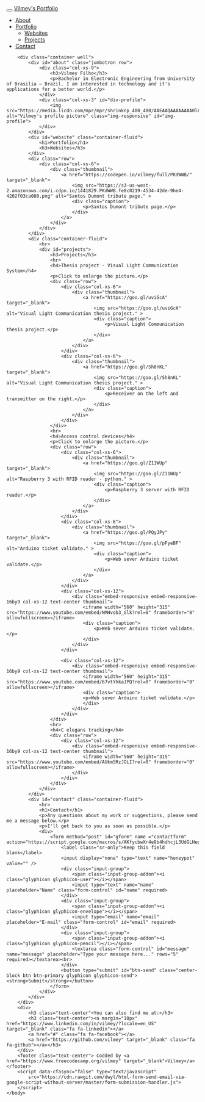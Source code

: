 
<html lang="en">
	<head>
		<link rel="stylesheet" href="https://maxcdn.bootstrapcdn.com/bootstrap/3.3.7/css/bootstrap.min.css">
	  	<link rel="stylesheet" href="https://cdnjs.cloudflare.com/ajax/libs/font-awesome/4.7.0/css/font-awesome.min.css">
	  	<script src="https://ajax.googleapis.com/ajax/libs/jquery/3.2.1/jquery.min.js"></script>
	  	<script src="https://maxcdn.bootstrapcdn.com/bootstrap/3.3.7/js/bootstrap.min.js"></script>
	</head>
	<body data-spy="scroll" data-target=".navbar" data-offset="50">
	  	<nav class="navbar navbar-inverse navbar-fixed-top">
	    	<div class="container-fluid">
	      		<div class="navbar-header">
	        		<button type="button" class="navbar-toggle" data-toggle="collapse" data-target="#myNavbar">
	        			<span class="icon-bar"></span>
	        			<span class="icon-bar"></span>
	        			<span class="icon-bar"></span>                       
	      			</button>
	        		<a class="navbar-brand" href="#">Vilmey's Portfolio</a>
	      		</div>
	      		<div class="collapse navbar-collapse" id="myNavbar">
	        		<ul class="nav navbar-nav navbar-right">
	          			<li><a href="#about"><span class="glyphicon glyphicon-info-sign"></span> About</a></li>
	          			<li class="dropdown">
	            			<a class="dropdown-toggle" data-toggle="dropdown" href="#"><span class="glyphicon glyphicon-book"></span> Portfolio <span class="caret"></span></a>
	          				<ul class="dropdown-menu">
	            				<li><a href="#website"> Websites </a></li>
	            				<li><a href="#projects"> Projects </a></li>
	            			</ul>
			          	</li>
			          	<li><a href="#contact"><span class="glyphicon glyphicon-phone"></span> Contact</a></li>
			        </ul>
			    </div>
	    	</div>
	  	</nav>

	  	<div class="container well">
	    	<div id="about" class="jumbotron row">
	      		<div class="col-xs-9">      
	        		<h3>Vilmey Filho</h3>
	        		<p>Bachelor in Electronic Engineering from University of Brasilia – Brazil. I am interested in technology and it's applications for a better world.</p>
	      		</div>
	      		<div class="col-xs-3" id="div-profile">
	        		<img src="https://media.licdn.com/mpr/mpr/shrinknp_400_400/AAEAAQAAAAAAAA0lAAAAJGI2ODU4YTI1LTMxOWItNDI2Zi04ZGUxLTYzYmFkNzExYzliNA.jpg" alt="Vilmey's profile picture" class="img-responsive" id="img-profile">
	      		</div>
	    	</div>
	    	<div id="website" class="container-fluid">
	      		<h1>Portfolio</h1>
	      		<h3>Websites</h3>
	    	</div>
	    	<div class="row">
	      		<div class="col-xs-6">
	        		<div class="thumbnail">
	          			<a href="https://codepen.io/vilmey/full/PKdWWB/" target="_blank">
		            		<img src="https://s3-us-west-2.amazonaws.com/i.cdpn.io/1441829.PKdWWB.fe8c8219-4534-42de-9be4-4202f03ca080.png" alt="Santos Dumont tribute page." >
		            		<div class="caption">
		              			<p>Santos Dumont tribute page.</p>
		            		</div>
	          			</a>
	        		</div>
	      		</div>
	    	</div>
	   		<div class="container-fluid">
	     		<hr>
	     		<div id="projects">
	      			<h3>Projects</h3>
	       			<hr>
	       			<h4>Thesis project - Visual Light Communication System</h4>
	       			<p>Click to enlarge the picture.</p>
	       			<div class="row">
	        			<div class="col-xs-6">
	          				<div class="thumbnail">
	            				<a href="https://goo.gl/uviGcA" target="_blank">
		              				<img src="https://goo.gl/uviGcA" alt="Visual Light Communication thesis project." >
		              				<div class="caption">
		                				<p>Visual Light Communication thesis project.</p>
		              				</div>
	            				</a>
	          				</div>
	        			</div>
	       				<div class="col-xs-6">
	         				<div class="thumbnail">
	            				<a href="https://goo.gl/Sh8nKL" target="_blank">
		              				<img src="https://goo.gl/Sh8nKL" alt="Visual Light Communication thesis project." >
		              				<div class="caption">
		                				<p>Receiver on the left and transmitter on the right.</p>
		              				</div>
	            				</a>
	          				</div>
	       				</div>
	       			</div>
	       			<hr>
	       			<h4>Access control devices</h4>
	       			<p>Click to enlarge the picture.</p>
	       			<div class="row">
	         			<div class="col-xs-6">
	          				<div class="thumbnail">
	            				<a href="https://goo.gl/Z11WUp" target="_blank">
	              					<img src="https://goo.gl/Z11WUp" alt="Raspberry 3 with RFID reader - python." >
	              					<div class="caption">
	                					<p>Raspberry 3 server with RFID reader.</p>
	              					</div>
	            				</a>
	          				</div>
	        			</div>
	         			<div class="col-xs-6">
	          				<div class="thumbnail">
	            				<a href="https://goo.gl/PQyJPy" target="_blank">
	              					<img src="https://goo.gl/pFyeBF" alt="Arduino ticket validate." >
	              					<div class="caption">
	                					<p>Web sever Arduino ticket validate.</p>
	              					</div>
	            				</a>
	          				</div>
	        			</div>
	         			<div class="col-xs-12">
	           				<div class="embed-responsive embed-responsive-16by9 col-xs-12 text-center thumbnail">
	            				<iframe width="560" height="315" src="https://www.youtube.com/embed/NMHvob3_Glk?rel=0" frameborder="0" allowfullscreen></iframe>
	              				<div class="caption">
	               					<p>Web sever Arduino ticket validate.</p>
	              				</div>
	          				</div>
	        			</div>
	       
	       				<div class="col-xs-12">
	           				<div class="embed-responsive embed-responsive-16by9 col-xs-12 text-center thumbnail">
	            				<iframe width="560" height="315" src="https://www.youtube.com/embed/67vtYhkaJPQ?rel=0" frameborder="0" allowfullscreen></iframe>
	              				<div class="caption">
	                			<p>Web sever Arduino ticket validate.</p>
	              				</div>
	          				</div>
	        			</div>
	       			</div>
	       			<hr>
	       			<h4>C elegans tracking</h4>
	       			<div class="row">
	         			<div class="col-xs-12">
	          				<div class="embed-responsive embed-responsive-16by9 col-xs-12 text-center thumbnail">
	            				<iframe width="560" height="315" src="https://www.youtube.com/embed/AUkm5RzJOLI?rel=0" frameborder="0" allowfullscreen></iframe>
	          				</div>
	        			</div>
	      			</div>
	    		</div>
	  		</div>
	  		<div id="contact" class="container-fluid">
	    		<hr>
	    		<h1>Contact</h1>
	    		<p>Any questions about my work or suggestions, please send me a message below.</p>
	    		<p>I'll get back to you as soon as possible.</p>
	    		<div>
		      		<form method="post" id="gform" name ="contactform" action="https://script.google.com/macros/s/AKfycbwXr4e9b4hdhcjL3UdGLHep2p0AiiCmzXBDiVx6YxQq_gz1RjY/exec">   
		        		<label class="sr-only">Keep this field blank</label>
		  				<input display="none" type="text" name="honeypot" value="" />
		        		<div class="input-group">
		          			<span class="input-group-addon"><i class="glyphicon glyphicon-user"></i></span>
		          			<input type="text" name="name" placeholder="Name" class="form-control" id="name" required>
		        		</div>
		        		<div class="input-group">
		          			<span class="input-group-addon"><i class="glyphicon glyphicon-envelope"></i></span>
		          			<input type="email" name="email" placeholder="E-mail" class="form-control" id="email" required>
		        		</div>
		        		<div class="input-group">
		          			<span class="input-group-addon"><i class="glyphicon glyphicon-pencil"></i></span>
		          			<textarea class="form-control" id="message" name="message" placeholder="Type your message here..." rows="5" required></textarea><br>
		        		</div>
		        		<button type="submit" id="btn-send" class="center-block btn btn-primary glyphicon glyphicon-send"> <strong>Submit</strong></button>
	      			</form>
	    		</div>
	  		</div>
	 	</div>
	  	<div>
	    	<h3 class="text-center">You can also find me at:</h3>
	    	<h3 class="text-center"><a margin="10px" href="https://www.linkedin.com/in/vilmey/?locale=en_US" target="_blank" class="fa fa-linkedin"></a> 
	    	<a href="#" class="fa fa-facebook"></a> 
	    	<a href="https://github.com/vilmey" target="_blank" class="fa fa-github"></a></h3>
	  	</div>
	  	<footer class="text-center"> Codded by <a href="https://www.freecodecamp.org/vilmey" target="_blank">Vilmey</a></footer>
		<script data-cfasync="false" type="text/javascript"
			src="https://cdn.rawgit.com/dwyl/html-form-send-email-via-google-script-without-server/master/form-submission-handler.js">
		</script>
	</body>
</html>